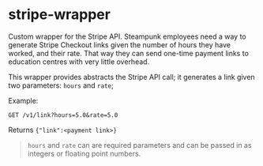 # stripe-wrapper
Custom wrapper for the Stripe API. Steampunk employees need a way to generate Stripe Checkout links given the number of hours they have worked, and their rate. That way they can send one-time payment links to education centres with very little overhead. 

This wrapper provides abstracts the Stripe API call; it generates a link given two parameters: `hours` and `rate`;

Example:
```
GET /v1/link?hours=5.0&rate=5.0
```
Returns `{"link":<payment link>}`
> `hours` and `rate` can are required parameters and can be passed in as integers or floating point numbers.
